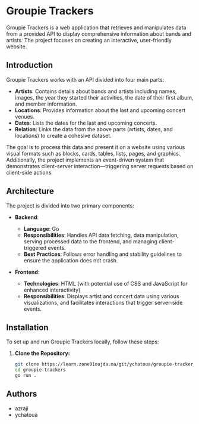# Groupie Trackers

Groupie Trackers is a web application that retrieves and manipulates data from a provided API to display comprehensive information about bands and artists. The project focuses on creating an interactive, user-friendly website.

## Introduction

Groupie Trackers works with an API divided into four main parts:

- **Artists**: Contains details about bands and artists including names, images, the year they started their activities, the date of their first album, and member information.
- **Locations**: Provides information about the last and upcoming concert venues.
- **Dates**: Lists the dates for the last and upcoming concerts.
- **Relation**: Links the data from the above parts (artists, dates, and locations) to create a cohesive dataset.

The goal is to process this data and present it on a website using various visual formats such as blocks, cards, tables, lists, pages, and graphics. Additionally, the project implements an event-driven system that demonstrates client-server interaction—triggering server requests based on client-side actions.

## Architecture

The project is divided into two primary components:

- **Backend**:  
  - **Language**: Go  
  - **Responsibilities**: Handles API data fetching, data manipulation, serving processed data to the frontend, and managing client-triggered events.
  - **Best Practices**: Follows error handling and stability guidelines to ensure the application does not crash.
  
- **Frontend**:  
  - **Technologies**: HTML (with potential use of CSS and JavaScript for enhanced interactivity)  
  - **Responsibilities**: Displays artist and concert data using various visualizations, and facilitates interactions that trigger server-side events.

## Installation

To set up and run Groupie Trackers locally, follow these steps:

1. **Clone the Repository:**
   ```bash
   git clone https://learn.zone01oujda.ma/git/ychatoua/groupie-tracker.git
   cd groupie-trackers
   go run .


## Authors
- azraji
- ychatoua